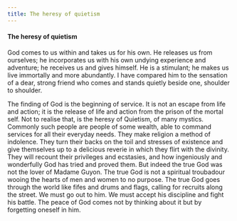 ```yaml
---
title: The heresy of quietism
---
```

#### The heresy of quietism

God comes to us within and takes us for his own. He releases us from
ourselves; he incorporates us with his own undying experience and
adventure; he receives us and gives himself. He is a stimulant; he makes
us live immortally and more abundantly. I have compared him to the
sensation of a dear, strong friend who comes and stands quietly beside
one, shoulder to shoulder.

The finding of God is the beginning of service. It is not an escape from
life and action; it is the release of life and action from the prison of
the mortal self. Not to realise that, is the heresy of Quietism, of many
mystics. Commonly such people are people of some wealth, able to command
services for all their everyday needs. They make religion a method of
indolence. They turn their backs on the toil and stresses of existence
and give themselves up to a delicious reverie in which they flirt with
the divinity. They will recount their privileges and ecstasies, and how
ingeniously and wonderfully God has tried and proved them. But indeed
the true God was not the lover of Madame Guyon. The true God is not a
spiritual troubadour wooing the hearts of men and women to no purpose.
The true God goes through the world like fifes and drums and flags,
calling for recruits along the street. We must go out to him. We must
accept his discipline and fight his battle. The peace of God comes not
by thinking about it but by forgetting oneself in him.
